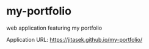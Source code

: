 # my-portfolio
web application featuring my portfolio

Application URL:  https://jitasek.github.io/my-portfolio/
